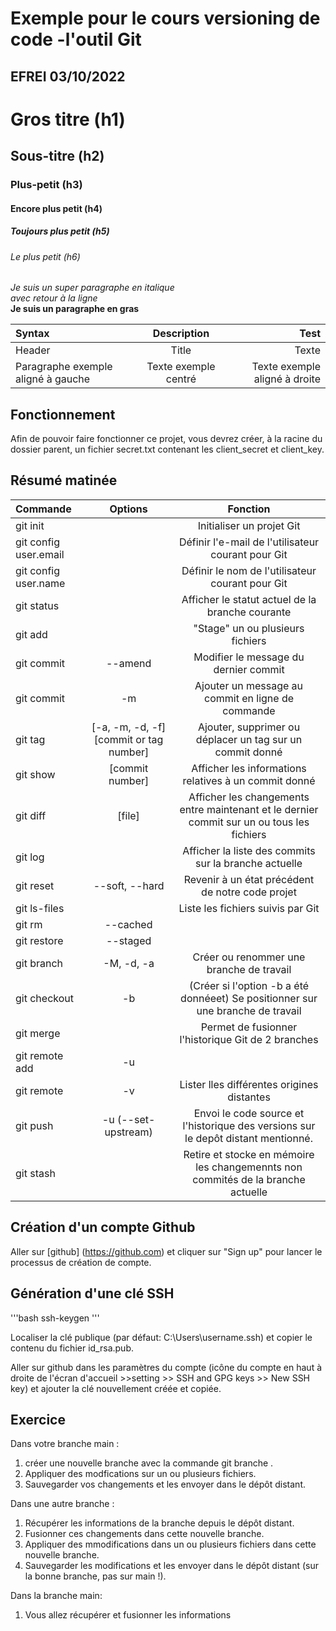 # Exemple pour le cours versioning de code -l'outil Git
## EFREI 03/10/2022

# Gros titre (h1)
## Sous-titre (h2)
### Plus-petit (h3)
#### Encore plus petit (h4)
##### Toujours plus petit (h5)
###### Le plus petit (h6)

_Je suis un super paragraphe en italique_\
_avec retour à la ligne_\
**Je suis un paragraphe en gras**

| Syntax    | Description | Test  |
| :-------- | :---------: | ----: |
| Header    | Title       | Texte |
| Paragraphe exemple aligné à gauche | Texte exemple centré  |Texte exemple aligné à droite |

## Fonctionnement

Afin de pouvoir faire fonctionner ce projet, vous devrez créer, à la racine du dossier parent, un fichier secret.txt contenant les client_secret et client_key.

## Résumé matinée

| Commande | Options | Fonction |
| :------ | :-----: | :------: |
| git init | | Initialiser un projet Git |
| git config user.email | | Définir l'e-mail de l'utilisateur courant pour Git | 
| git config user.name | | Définir le nom de l'utilisateur courant pour Git |
| git status | | Afficher le statut actuel de la branche courante |
| git add | | "Stage" un ou plusieurs fichiers |
| git commit | --amend | Modifier le message du dernier commit |
| git commit | -m | Ajouter un message au commit en ligne de commande |
| git tag | [-a, -m, -d, -f] [commit or tag number] | Ajouter, supprimer ou déplacer un tag sur un commit donné |
| git show | [commit number] | Afficher les informations relatives à un commit donné |
| git diff | [file] | Afficher les changements entre maintenant et le dernier commit sur un ou tous les fichiers |
| git log | | Afficher la liste des commits sur la branche actuelle |
| git reset | --soft, --hard | Revenir à un état précédent de notre code projet |
| git ls-files | | Liste les fichiers suivis par Git |
| git rm | --cached | | Retirer un ou plusieurs fichiers de l'historique de suivi de Git |
| git restore | --staged | | Unstage un ou plusieurs fichiers |
| git branch | -M, -d, -a | Créer ou renommer une branche de travail |
| git checkout | -b | (Créer si l'option -b a été donnéeet) Se positionner sur une branche de travail |
| git merge | | Permet de fusionner l'historique Git de 2 branches |
| git remote add <alias> <branche> | -u
| git remote | -v | Lister lles différentes origines distantes |
| git push <alias> <branche> | -u (--set-upstream) | Envoi le code source et l'historique des versions sur le depôt distant mentionné.
| git stash | | Retire et stocke en mémoire les changemennts non commités de la branche actuelle |

## Création d'un compte Github

Aller sur [github] (https://github.com) et cliquer sur "Sign up" pour lancer le processus de création de compte.

## Génération d'une clé SSH
'''bash
ssh-keygen
'''

Localiser la clé publique (par défaut: C:\Users\username\.ssh\) et copier le contenu du fichier id_rsa.pub.

Aller sur github dans les paramètres du compte (icône du compte en haut à droite de l'écran d'accueil >>setting >> SSH and GPG keys >> New SSH key) et ajouter la clé nouvellement créée et copiée.

## Exercice

Dans votre branche main :

1. créer une nouvelle branche avec la commande git branche <branche>.
2. Appliquer des modfications sur un ou plusieurs fichiers.
3. Sauvegarder vos changements et les envoyer dans le dépôt distant.

Dans une autre branche :

1. Récupérer les informations de la branche depuis le dépôt distant.
2. Fusionner ces changements dans cette nouvelle branche.
3. Appliquer des mmodifications dans un ou plusieurs fichiers dans cette nouvelle branche.
4. Sauvegarder les modifications et les envoyer dans le dépôt distant (sur la bonne branche, pas sur main !).

Dans la branche main:

1. Vous allez récupérer et fusionner les informations 
